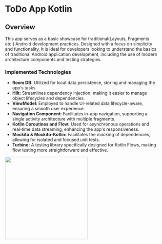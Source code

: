 # ToDo App Kotlin

## Overview

This app serves as a basic showcase for traditional(Layouts, Fragments etc.) Android development practices. Designed with a focus on simplicity and functionality. It is ideal for developers looking to understand the basics of traditional Android application development, including the use of modern architecture components and testing strategies.

### Implemented Technologies

- **Room DB:** Utilized for local data persistence, storing and managing the app's tasks.
- **Hilt:** Streamlines dependency injection, making it easier to manage object lifecycles and dependencies.
- **ViewModel:** Employed to handle UI-related data lifecycle-aware, ensuring a smooth user experience.
- **Navigation Component:** Facilitates in-app navigation, supporting a single activity architecture with multiple fragments.
- **Kotlin Coroutines and Flow:** Used for asynchronous operations and real-time data streaming, enhancing the app's responsiveness.
- **Mockito & Mockito-Kotlin:** Facilitates the mocking of dependencies, allowing for isolated and focused unit tests.
- **Turbine:** A testing library specifically designed for Kotlin Flows, making flow testing more straightforward and effective.

<img src="app_demo.gif" width="270">
